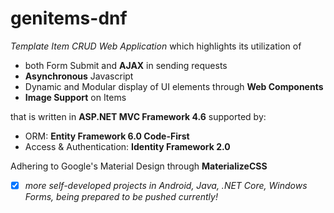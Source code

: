 # genitems-dnf

*Template Item CRUD Web Application* which highlights its utilization of
- both Form Submit and **AJAX** in sending requests
- **Asynchronous** Javascript 
- Dynamic and Modular display of UI elements through **Web Components**
- **Image Support** on Items

that is written in **ASP.NET MVC Framework 4.6** supported by:
- ORM: **Entity  Framework 6.0 Code-First**
- Access & Authentication: **Identity Framework 2.0**


Adhering to Google's Material Design through **MaterializeCSS**



- [x] *more self-developed projects in Android, Java, .NET Core, Windows Forms, being prepared to be pushed currently!*
